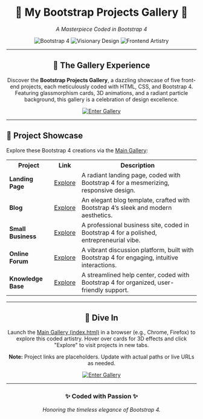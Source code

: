 <div align="center">
  <h1>🌌 My Bootstrap Projects Gallery 🌌</h1>
  <p><em>A Masterpiece Coded in Bootstrap 4</em></p>
  <p>
    <img src="https://img.shields.io/badge/Bootstrap-4-7952B3?style=flat-square&logo=bootstrap&logoColor=white" alt="Bootstrap 4">
    <img src="https://img.shields.io/badge/Design-Visionary-gold?style=flat-square" alt="Visionary Design">
    <img src="https://img.shields.io/badge/Frontend-Artistry-blue?style=flat-square" alt="Frontend Artistry">
  </p>
</div>

---

<div align="center">
  <h2>🎨 The Gallery Experience</h2>
  <p>
    Discover the <strong>Bootstrap Projects Gallery</strong>, a dazzling showcase of five front-end projects, each meticulously coded with HTML, CSS, and Bootstrap 4. Featuring glassmorphism cards, 3D animations, and a radiant particle background, this gallery is a celebration of design excellence.
  </p>
  <p>
    <a href="./index.html">
      <img src="https://img.shields.io/badge/Enter%20Gallery-Explore%20Now-6e8efb?style=for-the-badge&logo=bootstrap&logoColor=white" alt="Enter Gallery">
    </a>
  </p>
</div>

---

## 🌟 Project Showcase

Explore these Bootstrap 4 creations via the <a href="./index.html">Main Gallery</a>:

<table align="center">
  <tr>
    <th>Project</th>
    <th>Link</th>
    <th>Description</th>
  </tr>
  <tr>
    <td><strong>Landing Page</strong></td>
    <td><a href="https://kokoaungstar.github.io/-Master-Bootstrap-4-4.6.0-and-code-7-projects-with-25-pages/Bootstrap%204%20%28Landing%20Page%29">Explore</a></td>
    <td>A radiant landing page, coded with Bootstrap 4 for a mesmerizing, responsive design.</td>
  </tr>
  <tr>
    <td><strong>Blog</strong></td>
    <td><a href="https://kokoaungstar.github.io/-Master-Bootstrap-4-4.6.0-and-code-7-projects-with-25-pages/Bootstrap%204%20blog/">Explore</a></td>
    <td>An elegant blog template, crafted with Bootstrap 4’s sleek and modern aesthetics.</td>
  </tr>
  <tr>
    <td><strong>Small Business</strong></td>
    <td><a href="https://kokoaungstar.github.io/-Master-Bootstrap-4-4.6.0-and-code-7-projects-with-25-pages/create%20a%20small%20business%20website/">Explore</a></td>
    <td>A professional business site, coded in Bootstrap 4 for a polished, entrepreneurial vibe.</td>
  </tr>
  <tr>
    <td><strong>Online Forum</strong></td>
    <td><a href="https://kokoaungstar.github.io/-Master-Bootstrap-4-4.6.0-and-code-7-projects-with-25-pages/create%20an%20online%20forum/">Explore</a></td>
    <td>A vibrant discussion platform, built with Bootstrap 4 for engaging, intuitive interactions.</td>
  </tr>
  <tr>
    <td><strong>Knowledge Base</strong></td>
    <td><a href="https://kokoaungstar.github.io/-Master-Bootstrap-4-4.6.0-and-code-7-projects-with-25-pages/knowledge%20base%20with%20bootstrap%204/">Explore</a></td>
    <td>A streamlined help center, coded with Bootstrap 4 for organized, user-friendly support.</td>
  </tr>
</table>

---

<div align="center">
  <h2>🚀 Dive In</h2>
  <p>
    Launch the <a href="https://kokoaungstar.github.io/-Master-Bootstrap-4-4.6.0-and-code-7-projects-with-25-pages/">Main Gallery (index.html)</a> in a browser (e.g., Chrome, Firefox) to explore this coded artistry. Hover over cards for 3D effects and click "Explore" to visit projects in new tabs.
  </p>
  <p>
    <strong>Note:</strong> Project links are placeholders. Update with actual paths or live URLs as needed.
  </p>
  <p>
    <a href="https://kokoaungstar.github.io/-Master-Bootstrap-4-4.6.0-and-code-7-projects-with-25-pages">
      <img src="https://img.shields.io/badge/Enter%20Gallery-Explore%20Now-6e8efb?style=for-the-badge&logo=bootstrap&logoColor=white" alt="Enter Gallery">
    </a>
  </p>
</div>

---

<div align="center">
  <h3>✨ Coded with Passion ✨</h3>
  <p><em>Honoring the timeless elegance of Bootstrap 4.</em></p>
</div>
